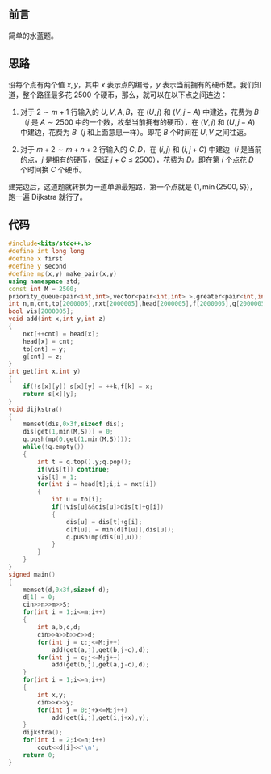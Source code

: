 ## 前言

简单的~~水~~蓝题。

## 思路

设每个点有两个值 $x,y$，其中 $x$ 表示点的编号，$y$ 表示当前拥有的硬币数。我们知道，整个路径最多花 $2500$ 个硬币，那么，就可以在以下点之间连边：

1. 对于 $2\sim m+1$ 行输入的 $U,V,A,B$，在 $(U,j)$ 和 $(V,j-A)$ 中建边，花费为 $B$（$j$ 是 $A\sim 2500$ 中的一个数，枚举当前拥有的硬币），在 $(V,j)$ 和 $(U,j-A)$ 中建边，花费为 $B$（$j$ 和上面意思一样）。即花 $B$ 个时间在 $U,V$ 之间往返。

2. 对于 $m+2\sim m+n+2$ 行输入的 $C,D$，在 $(i,j)$ 和 $(i,j+C)$ 中建边（$i$ 是当前的点，$j$ 是拥有的硬币，保证 $j+C\le2500$），花费为 $D$。即在第 $i$ 个点花 $D$ 个时间换 $C$ 个硬币。

建完边后，这道题就转换为一道单源最短路，第一个点就是 $(1,\min\{2500,S\})$，跑一遍 Dijkstra 就行了。

## 代码

```cpp
#include<bits/stdc++.h>
#define int long long
#define x first
#define y second
#define mp(x,y) make_pair(x,y)
using namespace std;
const int M = 2500;
priority_queue<pair<int,int>,vector<pair<int,int> >,greater<pair<int,int> > > q;
int n,m,cnt,to[2000005],nxt[2000005],head[2000005],f[2000005],g[2000005],dis[2000005],d[55],s[55][2505],S,k;
bool vis[2000005];
void add(int x,int y,int z)
{
	nxt[++cnt] = head[x];
	head[x] = cnt;
	to[cnt] = y;
	g[cnt] = z;
}
int get(int x,int y)
{
	if(!s[x][y]) s[x][y] = ++k,f[k] = x;
	return s[x][y];
}
void dijkstra()
{
	memset(dis,0x3f,sizeof dis);
	dis[get(1,min(M,S))] = 0;
	q.push(mp(0,get(1,min(M,S))));
	while(!q.empty())
	{
		int t = q.top().y;q.pop();
		if(vis[t]) continue;
		vis[t] = 1;
		for(int i = head[t];i;i = nxt[i])
		{
			int u = to[i];
			if(!vis[u]&&dis[u]>dis[t]+g[i])
			{
				dis[u] = dis[t]+g[i];
				d[f[u]] = min(d[f[u]],dis[u]);
				q.push(mp(dis[u],u));
			}
		}
	}
}
signed main()
{
	memset(d,0x3f,sizeof d);
	d[1] = 0;
	cin>>n>>m>>S;
	for(int i = 1;i<=m;i++)
	{
		int a,b,c,d;
		cin>>a>>b>>c>>d;
		for(int j = c;j<=M;j++)
			add(get(a,j),get(b,j-c),d);
		for(int j = c;j<=M;j++)
			add(get(b,j),get(a,j-c),d); 
	}
	for(int i = 1;i<=n;i++)
	{
		int x,y;
		cin>>x>>y;
		for(int j = 0;j+x<=M;j++)
			add(get(i,j),get(i,j+x),y);
	}
	dijkstra();
	for(int i = 2;i<=n;i++)
		cout<<d[i]<<'\n';
	return 0;
}
```